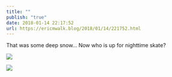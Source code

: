 ```yaml
---
title: ""
publish: "true"
date: 2018-01-14 22:17:52
url: https://ericmwalk.blog/2018/01/14/221752.html
---
```


That was some deep snow... Now who is up for nighttime skate?

![](https://ericmwalk.blog/uploads/2022/7f43f822b5.jpg)

![](https://ericmwalk.blog/uploads/2022/f38ac39e4a.jpg)